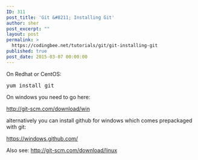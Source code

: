 ```yaml
---
ID: 311
post_title: 'Git &#8211; Installing Git'
author: sher
post_excerpt: ""
layout: post
permalink: >
  https://codingbee.net/tutorials/git/git-installing-git
published: true
post_date: 2015-03-07 00:00:00
---
```

On Redhat or CentOS:

<pre>yum install git</pre>


On windows you need to go here:

http://git-scm.com/download/win

alternatively you can install github for windows which comes prepackaged with git:

https://windows.github.com/

Also see:
http://git-scm.com/download/linux